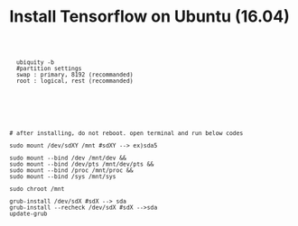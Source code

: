 # Install Tensorflow on Ubuntu (16.04)
<code>
      
      ubiquity -b
      #partition settings
      swap : primary, 8192 (recommanded)
      root : logical, rest (recommanded)
      
</code>

<p>
  <code>
     
    # after installing, do not reboot. open terminal and run below codes
     
    sudo mount /dev/sdXY /mnt #sdXY --> ex)sda5

    sudo mount --bind /dev /mnt/dev &&
    sudo mount --bind /dev/pts /mnt/dev/pts &&
    sudo mount --bind /proc /mnt/proc &&
    sudo mount --bind /sys /mnt/sys

    sudo chroot /mnt

    grub-install /dev/sdX #sdX --> sda
    grub-install --recheck /dev/sdX #sdX -->sda
    update-grub
  </code>
</p>
